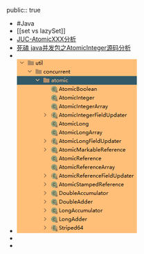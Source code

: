 public:: true

- #Java
- [[set vs lazySet]]
- [JUC-AtomicXXX分析](https://juejin.cn/post/7001482547318243359)
- [死磕 java并发包之AtomicInteger源码分析](https://www.cnblogs.com/tong-yuan/p/AtomicInteger.html)
-
- ![image.png](../assets/image_1643018276652_0.png)
-
-